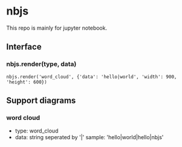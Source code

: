 # nbjs

This repo is mainly for jupyter notebook.

## Interface

### nbjs.render(type, data)
    nbjs.render('word_cloud', {'data': 'hello|world', 'width': 900, 'height': 600})


## Support diagrams

### word cloud
* type: word_cloud
* data: string seperated by '|'
    sample:
    'hello|world|hello|nbjs'